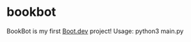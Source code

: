 # bookbot

BookBot is my first [Boot.dev](https://www.boot.dev) project!
Usage:
python3 main.py <path to book>